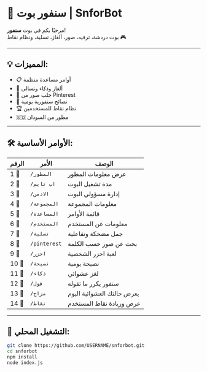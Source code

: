 # 🫠 سنفور بوت | SnforBot

مرحبًا بكم في بوت **سنفور**!  
بوت دردشة، ترفيه، صور، ألغاز، تسلية، ونظام نقاط 🎮

---

## 💡 المميزات:

- 📋 أوامر مساعدة منظمة
- 🎯 ألغاز وذكاء وتسالي
- 📸 جلب صور من Pinterest
- 🧠 نصائح سنفورية يومية
- 🏆 نظام نقاط للمستخدمين
- 🇸🇩 مطور من السودان

---

## 🛠️ الأوامر الأساسية:

| الرقم | الأمر         | الوصف                          |
|-------|---------------|---------------------------------|
| 1 🍓  | `/المطور`     | عرض معلومات المطور             |
| 2 🍓  | `/اب تايم`     | مدة تشغيل البوت                 |
| 3 🍓  | `/الادمن`     | إدارة مسؤولي البوت              |
| 4 🍓  | `/المجموعة`   | معلومات المجموعة               |
| 5 🍓  | `/المساعدة`   | قائمة الأوامر                   |
| 6 🍓  | `/المستخدم`   | معلومات عن المستخدم             |
| 7 🍓  | `/تسلية`       | جمل مضحكة وتفاعلية              |
| 8 🍓  | `/pinterest`   | بحث عن صور حسب الكلمة           |
| 9 🍓  | `/احزر`        | لعبة احزر الشخصية               |
| 10 🍓 | `/نصيحة`       | نصيحة يومية                     |
| 11 🍓 | `/ذكاء`        | لغز عشوائي                      |
| 12 🍓 | `/قول`         | سنفور يكرر ما تقوله             |
| 13 🍓 | `/مزاج`        | يعرض حالتك العشوائية اليوم     |
| 14 🍓 | `/نقاط`        | عرض وزيادة نقاط المستخدم       |

---

## 🚀 التشغيل المحلي:

```bash
git clone https://github.com/USERNAME/snforbot.git
cd snforbot
npm install
node index.js
